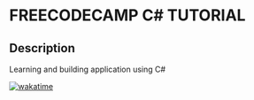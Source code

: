 # FREECODECAMP C# TUTORIAL

## Description 
Learning and building application using C#


[![wakatime](https://wakatime.com/badge/user/ca37100b-7f0f-4ae1-947c-ff595165e688/project/00fa7d2e-b394-45fe-941f-50c582121e85.svg)](https://wakatime.com/badge/user/ca37100b-7f0f-4ae1-947c-ff595165e688/project/00fa7d2e-b394-45fe-941f-50c582121e85)